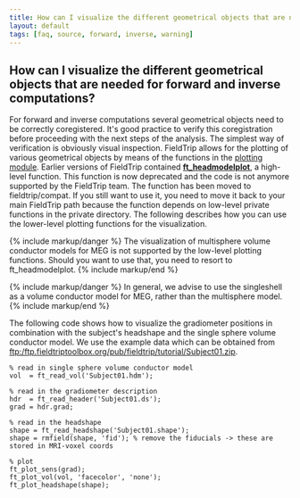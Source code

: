 ```yaml
---
title: How can I visualize the different geometrical objects that are needed for forward and inverse computations?
layout: default
tags: [faq, source, forward, inverse, warning]
---
```


## How can I visualize the different geometrical objects that are needed for forward and inverse computations?

For forward and inverse computations several geometrical objects need to be correctly coregistered. It's good practice to verify this coregistration before proceeding with the next steps of the analysis. The simplest way of verification is obviously visual inspection. FieldTrip allows for the plotting of various geometrical objects by means of the functions in the [plotting module](/development/plotting). Earlier versions of FieldTrip contained **[ft_headmodelplot](/reference/ft_headmodelplot)**, a high-level function. This function is now deprecated and the code is not anymore supported by the FieldTrip team. The function has been moved to fieldtrip/compat. If you still want to use it, you need to move it back to your main FieldTrip path because the function depends on low-level private functions in the private directory. The following describes how you can use the lower-level plotting functions for the visualization.

{% include markup/danger %}
The visualization of multisphere volume conductor models for MEG is not supported by the low-level plotting functions. Should you want to use that, you need to resort to ft_headmodelplot.
{% include markup/end %}

{% include markup/danger %}
In general, we advise to use the singleshell as a volume conductor model for MEG, rather than the multisphere model.
{% include markup/end %}

The following code shows how to visualize the gradiometer positions in combination with the subject's headshape and the single sphere volume conductor model. We use the example data which can be obtained from [ftp:/ftp.fieldtriptoolbox.org/pub/fieldtrip/tutorial/Subject01.zip](ftp://ftp.fieldtriptoolbox.org/pub/fieldtrip/tutorial/Subject01.zip).

	% read in single sphere volume conductor model
	vol  = ft_read_vol('Subject01.hdm');

	% read in the gradiometer description
	hdr  = ft_read_header('Subject01.ds');
	grad = hdr.grad;

	% read in the headshape
	shape = ft_read_headshape('Subject01.shape');
	shape = rmfield(shape, 'fid'); % remove the fiducials -> these are stored in MRI-voxel coords

	% plot
	ft_plot_sens(grad);
	ft_plot_vol(vol, 'facecolor', 'none');
	ft_plot_headshape(shape);
